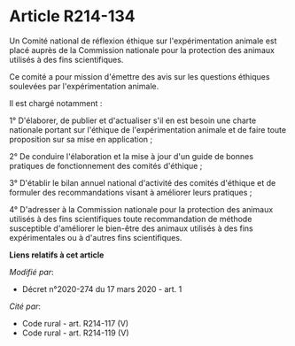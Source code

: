 # Article R214-134

Un Comité national de réflexion éthique sur l'expérimentation animale est placé auprès de la Commission nationale pour la
protection des animaux utilisés à des fins scientifiques.

Ce comité a pour mission d'émettre des avis sur les questions éthiques soulevées par l'expérimentation animale.

Il est chargé notamment :

1° D'élaborer, de publier et d'actualiser s'il en est besoin une charte nationale portant sur l'éthique de l'expérimentation
animale et de faire toute proposition sur sa mise en application ;

2° De conduire l'élaboration et la mise à jour d'un guide de bonnes pratiques de fonctionnement des comités d'éthique ;

3° D'établir le bilan annuel national d'activité des comités d'éthique et de formuler des recommandations visant à améliorer
leurs pratiques ;

4° D'adresser à la Commission nationale pour la protection des animaux utilisés à des fins scientifiques toute recommandation
de méthode susceptible d'améliorer le bien-être des animaux utilisés à des fins expérimentales ou à d'autres fins
scientifiques.

**Liens relatifs à cet article**

_Modifié par_:

  - Décret n°2020-274 du 17 mars 2020 - art. 1

_Cité par_:

  - Code rural - art. R214-117 (V)
  - Code rural - art. R214-119 (V)
